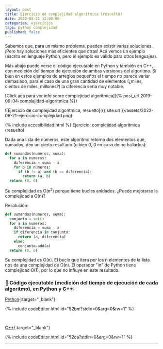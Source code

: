 ```yaml
---
layout: post
title: Ejercicio de complejidad algorítmica (resuelto)
date: 2022-08-21 12:00:00
categories: ejercicios
tags: python complejidad
published: false
---
```



Sabemos que, para un mismo problema, pueden existir varias soluciones. ¡Pero hay soluciones más eficientes que otras! Acá vemos un ejemplo (escrito en lenguaje Python, pero el ejemplo es válido para otros lenguajes).

Más abajo puede verse el código ejecutable en Python y también en C++, con medición del tiempo de ejecución de ambas versiones del algoritmo. Si bien en estos ejemplos de arreglos pequeños el tiempo no parece variar demasiado, para el caso de una gran cantidad de elementos (¿miles, cientos de miles, millones?) la diferencia sería muy notable.


[Click acá para ver info sobre complejidad algorítmica]({% post_url 2019-09-04-complejidad-algoritmica %})


![Ejercicio de complejidad algorítmica, resuelto]({{ site.url }}/assets/2022-08-21-ejercicio-complejidad.png)


{% include accesibilidad.html %}
Ejercicio: complejidad algorítmica (resuelto)

Dada una lista de números, este algoritmo retorna dos elementos que, sumados, den un cierto resultado (o bien 0, 0 en caso de no hallarlos):

```python
def sumandos(numeros, suma):
  for a in numeros:
    diferencia = suma - a
    for b in numeros:
      if (b != a) and (b == diferencia):
        return (a, b)
  return (0, 0)
```

Su complejidad es O(n<sup>2</sup>) porque tiene bucles anidados. ¿Puede mejorarse la complejidad a O(n)?

Resolución:

```python
def sumandos(numeros, suma):
  conjunto = set()
  for a in numeros:
    diferencia = suma - a
    if diferencia in conjunto:
      return (a, diferencia)
    else:
      conjunto.add(a)
  return (0, 0)
```

Su complejidad es O(n). El bucle que itera por los n elementos de la lista nos da una complejidad de O(n). El operador "in" de Python tiene complejidad O(1), por lo que no influye en este resultado.

</div></details>

### 🔸 Código ejecutable (medición del tiempo de ejecución de cada algoritmo), en Python y C++:

[Python](https://jdoodle.com/a/52bm){:target="_blank"}

{% include codeEditor.html id="52bm?stdin=0&arg=0&rw=1" %}

<br />

[C++](https://jdoodle.com/a/52ca){:target="_blank"}

{% include codeEditor.html id="52ca?stdin=0&arg=0&rw=1" %}




<hr />
